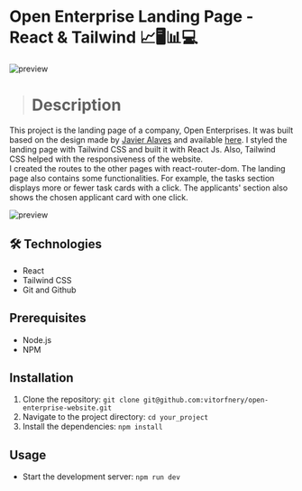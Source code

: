 # Open Enterprise Landing Page - React & Tailwind 📈🖥️📊💻

![preview](./.github/preview.gif)

> # Description 

This project is the landing page of a company, Open Enterprises. It was built based on the design made by [Javier Alaves](https://www.figma.com/@javi) and available [here](https://www.figma.com/community/file/839442424194047238).
I styled the landing page with Tailwind CSS and built it with React Js. Also, Tailwind CSS helped with the responsiveness of the website.   
I created the routes to the other pages with react-router-dom. The landing page also contains some functionalities. For example, the tasks section displays more or fewer task cards with a click. The applicants' section also shows the chosen applicant card with one click.

![preview](./.github/preview2.gif)


## 🛠️ Technologies 

- React 
- Tailwind CSS
- Git and Github

## Prerequisites

- Node.js
- NPM

## Installation

1. Clone the repository: `git clone git@github.com:vitorfnery/open-enterprise-website.git`
2. Navigate to the project directory: `cd your_project`
3. Install the dependencies: `npm install`

## Usage

- Start the development server: `npm run dev`
